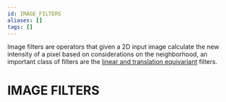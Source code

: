 ```yaml
---
id: IMAGE_FILTERS
aliases: []
tags: []
---
```


Image filters are operators that given a 2D input image calculate the new intensity of a pixel based on considerations on the neighborhood, an important class of filters are the [linear and translation equivariant](LTE_OPERATORS.md) filters.
# IMAGE FILTERS
